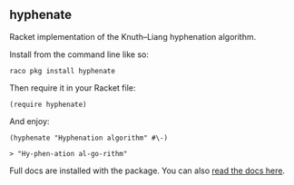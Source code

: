hyphenate
---------

Racket implementation of the Knuth–Liang hyphenation algorithm.

Install from the command line like so:

    raco pkg install hyphenate

Then require it in your Racket file:

    (require hyphenate)
    
And enjoy:

    (hyphenate "Hyphenation algorithm" #\-)
    
    > "Hy-phen-ation al-go-rithm"
    
Full docs are installed with the package. You can also [read the docs here](http://mbutterick.github.io/hyphenate/doc/).
